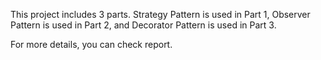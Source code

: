 This project includes 3 parts. Strategy Pattern is used in Part 1, Observer Pattern is used in Part 2, and Decorator Pattern is used in Part 3.  
  
For more details, you can check report.
